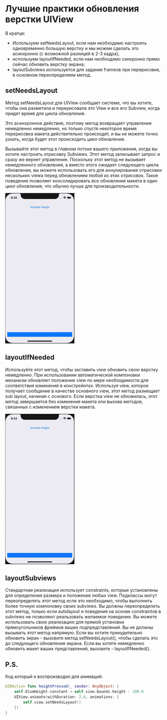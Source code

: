 # Лучшие практики обновления верстки UIView

В кратце:

* Используем setNeedsLayout, если нам необходимо настроить одновременно большую верстку и мы можем сделать это асинхронно (с возможной разницей в 2-3 кадра); 
* используем layoutIfNeeded, если нам необходимо синхронно прямо сейчас обновить верстку экрана;
* layoutSubviews используется для задания frameов при перерисовке, в основном переопределяем метод.

## setNeedsLayout

Метод setNeedsLayout для UIView сообщает системе, что вы хотите, чтобы она разметила и перерисовала это View и все его Subview, когда придет время для цикла обновления.

Это асинхронное действие, поэтому метод возвращает управление немедленно немедленно, но только спустя некоторое время перерисовка макета действительно происходят, и вы не можете точно узнать, когда будет этот происходить цикл обновления.

Вызывайте этот метод в главном потоке вашего приложения, когда вы хотите настроить отрисовку Subviews. Этот метод записывает запрос и сразу же вернет управление. Поскольку этот метод не вызывает немедленного обновления, а вместо этого ожидает следующего цикла обновления, вы можете использовать его для аннулирования отрисовки нескольких viewa перед обновлением любой из этих отрисовок. Такое поведение позволяет консолидировать все обновления макета в один цикл обновления, что обычно лучше для производительности.

![setNeedsLayout](https://github.com/eldaroid/pictures/blob/master/iOSWiki/Frameworks/UIKit/setNeedsLayout.gif?raw=true)

## layoutIfNeeded

Используйте этот метод, чтобы заставить view обновить свою верстку немедленно. При использовании автоматической компоновки механизм обновляет положение view по мере необходимости для соответствия изменений в констрейнтах. Используя view, которое получает сообщение в качестве основного view, этот метод размещает sub layout, начиная с основого. Если верстка view не обновилась, этот метод завершается без изменения макета или вызова методов, связанных с изменением верстки макета.

![layoutIfNeeded](https://github.com/eldaroid/pictures/blob/master/iOSWiki/Frameworks/UIKit/layoutIfNeeded.gif?raw=true)

## layoutSubviews

Стандартная реализация использует constraints, которые установлены для определения размера и положения любых view. Подклассы могут переопределять этот метод если это необходимо, чтобы выполнить более точную компоновку своих subviews. Вы должны переопределить этот метод, только если autolayout и поведения на основе constraintов в subviews не позволяют реальзовать желаемое поведение. Вы можете использовать свою реализацию для прямой установки прямоугольников фреймов ваших подпредставлений. Вы не должны вызывать этот метод напрямую. Если вы хотите принудительно обновить экран - вызовите метод setNeedsLayout(), чтобы сделать это до следующего обновления экрана. Если вы хотите немедленно обновить макет ваших представлений, вызовите - layoutIfNeeded().

## P.S.

Код который я воспроизводил для анимаций:

```swift
@IBAction func heightPressed(_ sender: AnyObject) {
    self.blueHeight.constant = self.view.bounds.height - 100.0
    UIView.animate(withDuration: 2.0, animations: {
        self.view.setNeedsLayout()
    }) 
}
```

